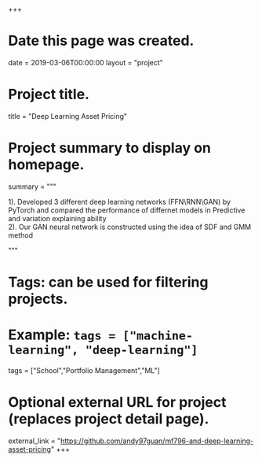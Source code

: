 +++
# Date this page was created.
date = 2019-03-06T00:00:00
layout = "project"

# Project title.
title = "Deep Learning Asset Pricing"

# Project summary to display on homepage.
summary = """

 1). Developed 3 different deep learning networks (FFN\RNN\GAN) by PyTorch and compared the performance of differnet models in Predictive and variation explaining ability<br>
 2). Our GAN neural network is constructed using the idea of SDF and GMM method<br>
 
 """

# Tags: can be used for filtering projects.
# Example: `tags = ["machine-learning", "deep-learning"]`
tags = ["School","Portfolio Management","ML"]

# Optional external URL for project (replaces project detail page).
external_link = "https://github.com/andy97guan/mf796-and-deep-learning-asset-pricing"
+++
